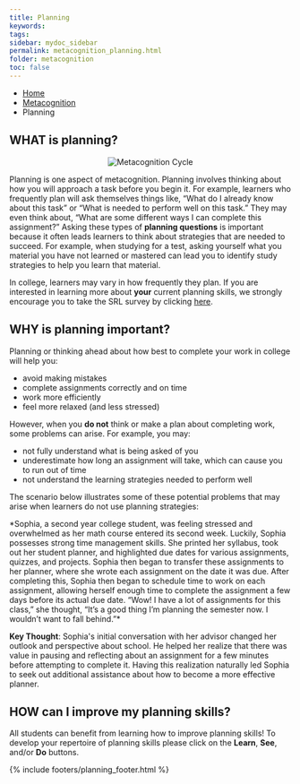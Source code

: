 ```yaml
---
title: Planning
keywords: 
tags: 
sidebar: mydoc_sidebar
permalink: metacognition_planning.html
folder: metacognition
toc: false
---
```


<ul class="breadcrumb">
    <li><a href="index.html">Home</a></li>
    <li><a href="metacognition.html">Metacognition</a></li>
    <li class="active">Planning</li>
</ul>


## WHAT is planning?

<center><img src='images/Metacognition=Planning FINAL.PNG' alt='Metacognition Cycle' /></center>

Planning is one aspect of metacognition. Planning involves thinking about how you will approach a task before you begin it. For example, learners who frequently plan will ask themselves things like, “What do I already know about this task” or “What is needed to perform well on this task.” They may even think about, “What are some different ways I can complete this assignment?” Asking these types of **planning questions** is important because it often leads learners to think about strategies that are needed to succeed. For example, when studying for a test, asking yourself what you material you have not learned or mastered can lead you to identify study strategies to help you learn that material. 

In college, learners may vary in how frequently they plan. If you are interested in learning more about **your** current planning skills, we strongly encourage you to take the SRL survey by clicking <a href="https://demo.daacs.net/">here</a>.

## WHY is planning important?

Planning or thinking ahead about how best to complete your work in college will help you:
* avoid making mistakes
* complete assignments correctly and on time
* work more efficiently
* feel more relaxed (and less stressed)

However, when you **do not** think or make a plan about completing work, some problems can arise. For example, you may:

* not fully understand what is being asked of you
* underestimate how long an assignment will take, which can cause you to run out of time
* not understand the learning strategies needed to perform well

The scenario below illustrates some of these potential problems that may arise when learners do not use planning strategies:

<div markdown="span" class="alert alert-info" role="alert"><i class="fa fa-info-circle"></i>
*Sophia, a second year college student, was feeling stressed and overwhelmed as her math course entered its second week. Luckily, Sophia possesses strong time management skills. She printed her syllabus, took out her student planner, and highlighted due dates for various assignments, quizzes, and projects. Sophia then began to transfer these assignments to her planner, where she wrote each assignment on the date it was due. After completing this, Sophia then began to schedule time to work on each assignment, allowing herself enough time to complete the assignment a few days before its actual due date. “Wow! I have a lot of assignments for this class,” she thought, “It’s a good thing I’m planning the semester now. I wouldn’t want to fall behind.”*
</div>

**Key Thought**: Sophia's initial conversation with her advisor changed her outlook and perspective about school. He helped her realize that there was value in pausing and reflecting about an assignment for a few minutes before attempting to complete it. Having this realization naturally led Sophia to seek out additional assistance about how to become a more effective planner.

## HOW can I improve my planning skills?

All students can benefit from learning how to improve planning skills! To develop your repertoire of planning skills please click on the **Learn**, **See**, and/or **Do** buttons.

{% include footers/planning_footer.html %}
